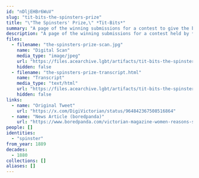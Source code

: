 ```yaml
---
id: "nDljEHBr6WuV"
slug: "tit-bits-the-spinsters-prize"
title: "\"The Spinsters' Prize,\" *Tit-Bits*"
summary: "A page of the winning submissions for a contest to give the best answers to the question, \"Why Am I A Spinster?\""
description: "A page of the winning submissions for a contest held by *Tit-Bits* magazine to give the best answers to the question, \"Why Am I A Spinster?\""
files:
  - filename: "the-spinsters-prize-scan.jpg"
    name: "Digital Scan"
    media_type: "image/jpeg"
    url: "https://files.acearchive.lgbt/artifacts/tit-bits-the-spinsters-prize/the-spinsters-prize-scan.jpg"
    hidden: false
  - filename: "the-spinsters-prize-transcript.html"
    name: "Transcript"
    media_type: "text/html"
    url: "https://files.acearchive.lgbt/artifacts/tit-bits-the-spinsters-prize/the-spinsters-prize-transcript.html"
    hidden: false
links:
  - name: "Original Tweet"
    url: "https://x.com/DigiVictorian/status/964842367508516864"
  - name: "News Article (boredpanda)"
    url: "https://www.boredpanda.com/victorian-magazine-women-reasons-single-spinsters/"
people: []
identities:
  - "spinster"
from_year: 1889
decades:
  - 1880
collections: []
aliases: []
---
```

